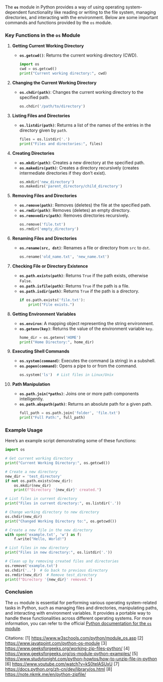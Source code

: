 The **`os`** module in Python provides a way of using operating system-dependent functionality like reading or writing to the file system, managing directories, and interacting with the environment. Below are some important commands and functions provided by the `os` module.

### Key Functions in the `os` Module

1. **Getting Current Working Directory**
   - **`os.getcwd()`**: Returns the current working directory (CWD).
     ```python
     import os
     cwd = os.getcwd()
     print("Current working directory:", cwd)
     ```

2. **Changing the Current Working Directory**
   - **`os.chdir(path)`**: Changes the current working directory to the specified path.
     ```python
     os.chdir('/path/to/directory')
     ```

3. **Listing Files and Directories**
   - **`os.listdir(path)`**: Returns a list of the names of the entries in the directory given by `path`.
     ```python
     files = os.listdir('.')
     print("Files and directories:", files)
     ```

4. **Creating Directories**
   - **`os.mkdir(path)`**: Creates a new directory at the specified path.
   - **`os.makedirs(path)`**: Creates a directory recursively (creates intermediate directories if they don’t exist).
     ```python
     os.mkdir('new_directory')
     os.makedirs('parent_directory/child_directory')
     ```

5. **Removing Files and Directories**
   - **`os.remove(path)`**: Removes (deletes) the file at the specified path.
   - **`os.rmdir(path)`**: Removes (deletes) an empty directory.
   - **`os.removedirs(path)`**: Removes directories recursively.
     ```python
     os.remove('file.txt')
     os.rmdir('empty_directory')
     ```

6. **Renaming Files and Directories**
   - **`os.rename(src, dst)`**: Renames a file or directory from `src` to `dst`.
     ```python
     os.rename('old_name.txt', 'new_name.txt')
     ```

7. **Checking File or Directory Existence**
   - **`os.path.exists(path)`**: Returns `True` if the path exists, otherwise `False`.
   - **`os.path.isfile(path)`**: Returns `True` if the path is a file.
   - **`os.path.isdir(path)`**: Returns `True` if the path is a directory.
     ```python
     if os.path.exists('file.txt'):
         print("File exists.")
     ```

8. **Getting Environment Variables**
   - **`os.environ`**: A mapping object representing the string environment.
   - **`os.getenv(key)`**: Returns the value of the environment variable `key`.
     ```python
     home_dir = os.getenv('HOME')
     print("Home Directory:", home_dir)
     ```

9. **Executing Shell Commands**
   - **`os.system(command)`**: Executes the command (a string) in a subshell.
   - **`os.popen(command)`**: Opens a pipe to or from the command.
     ```python
     os.system('ls')  # List files in Linux/Unix
     ```

10. **Path Manipulation**
    - **`os.path.join(*paths)`**: Joins one or more path components intelligently.
    - **`os.path.abspath(path)`**: Returns an absolute path for a given path.
      ```python
      full_path = os.path.join('folder', 'file.txt')
      print("Full Path:", full_path)
      ```

### Example Usage

Here’s an example script demonstrating some of these functions:

```python
import os

# Get current working directory
print("Current Working Directory:", os.getcwd())

# Create a new directory
new_dir = 'test_directory'
if not os.path.exists(new_dir):
    os.mkdir(new_dir)
    print(f"Directory '{new_dir}' created.")

# List files in current directory
print("Files in current directory:", os.listdir('.'))

# Change working directory to new directory
os.chdir(new_dir)
print("Changed Working Directory to:", os.getcwd())

# Create a new file in the new directory
with open('example.txt', 'w') as f:
    f.write("Hello, World!")

# List files in new directory
print("Files in new directory:", os.listdir('.'))

# Clean up by removing created files and directories
os.remove('example.txt')
os.chdir('..')  # Go back to previous directory
os.rmdir(new_dir)  # Remove test_directory
print(f"Directory '{new_dir}' removed.")
```

### Conclusion

The `os` module is essential for performing various operating system-related tasks in Python, such as managing files and directories, manipulating paths, and interacting with environment variables. It provides a portable way to handle these functionalities across different operating systems. For more information, you can refer to the official [Python documentation for the `os` module](https://docs.python.org/3/library/os.html).

Citations:
[1] https://www.w3schools.com/python/module_os.asp
[2] https://www.javatpoint.com/python-os-module
[3] https://www.geeksforgeeks.org/working-zip-files-python/
[4] https://www.geeksforgeeks.org/os-module-python-examples/
[5] https://www.studytonight.com/python-howtos/how-to-unzip-file-in-python
[6] https://www.youtube.com/watch?v=kS0telASUxU
[7] https://docs.python.org/zh-cn/dev/library/os.html
[8] https://note.nkmk.me/en/python-zipfile/